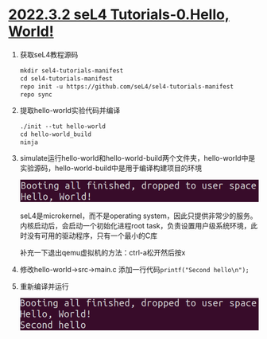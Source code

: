 # [2022.3.2 seL4 Tutorials-0.Hello, World!](https://docs.sel4.systems/Tutorials/hello-world.html#prerequisites)
1. 获取seL4教程源码
    ```
    mkdir sel4-tutorials-manifest
    cd sel4-tutorials-manifest
    repo init -u https://github.com/seL4/sel4-tutorials-manifest
    repo sync
    ```

2. 提取hello-world实验代码并编译
    ```
    ./init --tut hello-world
    cd hello-world_build
    ninja
    ```

3. simulate运行hello-world和hello-world-build两个文件夹，hello-world中是实验源码，hello-world-build中是用于编译构建项目的环境

    ![Snipaste_2022-03-02_15-30-29.png](images/Snipaste_2022-03-02_15-30-29.png)

    seL4是microkernel，而不是operating system，因此只提供非常少的服务。内核启动后，会启动一个初始化进程root task，负责设置用户级系统环境，此时没有可用的驱动程序，只有一个最小的C库

    补充一下退出qemu虚拟机的方法：ctrl-a松开然后按x

4. 修改hello-world->src->main.c
添加一行代码`printf("Second hello\n");`

5. 重新编译并运行

    ![Snipaste_2022-03-02_15-47-11.png](images/Snipaste_2022-03-02_15-47-11.png)
